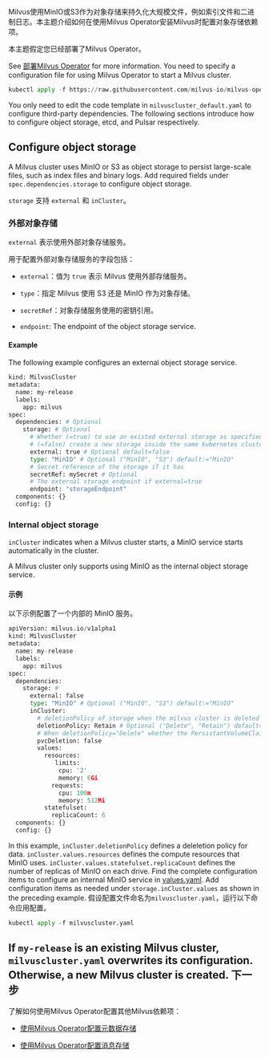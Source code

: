 
Milvus使用MinIO或S3作为对象存储来持久化大规模文件，例如索引文件和二进制日志。本主题介绍如何在使用Milvus Operator安装Milvus时配置对象存储依赖项。

本主题假定您已经部署了Milvus Operator。

See [部署Milvus Operator](https://milvus.io/docs/v2.2.x/install_cluster-milvusoperator.md) for more information. 
You need to specify a configuration file for using Milvus Operator to start a Milvus cluster.

```python
kubectl apply -f https://raw.githubusercontent.com/milvus-io/milvus-operator/main/config/samples/milvuscluster_default.yaml

```

You only need to edit the code template in `milvuscluster_default.yaml` to configure third-party dependencies. The following sections introduce how to configure object storage, etcd, and Pulsar respectively.

Configure object storage
------------------------

A Milvus cluster uses MinIO or S3 as object storage to persist large-scale files, such as index files and binary logs. Add required fields under `spec.dependencies.storage` to configure object storage.

`storage` 支持 `external` 和 `inCluster`。

### 外部对象存储

`external` 表示使用外部对象存储服务。

用于配置外部对象存储服务的字段包括：

* `external`：值为 `true` 表示 Milvus 使用外部存储服务。

* `type`：指定 Milvus 使用 S3 还是 MinIO 作为对象存储。

* `secretRef`：对象存储服务使用的密钥引用。
* `endpoint`: The endpoint of the object storage service.

#### Example

The following example configures an external object storage service.

```python
kind: MilvusCluster
metadata:
  name: my-release
  labels:
    app: milvus
spec:
  dependencies: # Optional
    storage: # Optional
      # Whether (=true) to use an existed external storage as specified in the field endpoints or 
      # (=false) create a new storage inside the same kubernetes cluster for milvus.
      external: true # Optional default=false
      type: "MinIO" # Optional ("MinIO", "S3") default:="MinIO"
      # Secret reference of the storage if it has
      secretRef: mySecret # Optional
      # The external storage endpoint if external=true
      endpoint: "storageEndpoint"
  components: {}
  config: {}

```

### Internal object storage

`inCluster` indicates when a Milvus cluster starts, a MinIO service starts automatically in the cluster.

A Milvus cluster only supports using MinIO as the internal object storage service.
#### 示例

以下示例配置了一个内部的 MinIO 服务。

```python
apiVersion: milvus.io/v1alpha1
kind: MilvusCluster
metadata:
  name: my-release
  labels:
    app: milvus
spec:
  dependencies:
    storage: #
      external: false 
      type: "MinIO" # Optional ("MinIO", "S3") default:="MinIO"
      inCluster: 
        # deletionPolicy of storage when the milvus cluster is deleted
        deletionPolicy: Retain # Optional ("Delete", "Retain") default="Retain"
        # When deletionPolicy="Delete" whether the PersistantVolumeClaim shoud be deleted when the storage is deleted
        pvcDeletion: false
        values:
          resources:
             limits: 
              cpu: '2'
              memory: 6Gi
            requests:
              cpu: 100m
              memory: 512Mi
          statefulset:
            replicaCount: 6
  components: {}
  config: {}    

```

In this example, `inCluster.deletionPolicy` defines a deleletion policy for data. `inCluster.values.resources` defines the compute resources that MinIO uses. `inCluster.values.statefulset.replicaCount` defines the number of replicas of MinIO on each drive.
Find the complete configuration items to configure an internal MinIO service in [values.yaml](https://github.com/milvus-io/milvus-helm/blob/master/charts/minio/values.yaml). Add configuration items as needed under `storage.inCluster.values` as shown in the preceding example.
假设配置文件命名为`milvuscluster.yaml`，运行以下命令应用配置。

```python
kubectl apply -f milvuscluster.yaml

```

If `my-release` is an existing Milvus cluster, `milvuscluster.yaml` overwrites its configuration. Otherwise, a new Milvus cluster is created.
下一步
---

了解如何使用Milvus Operator配置其他Milvus依赖项：

* [使用Milvus Operator配置元数据存储](meta_storage_operator.md)

* [使用Milvus Operator配置消息存储](message_storage_operator.md)
